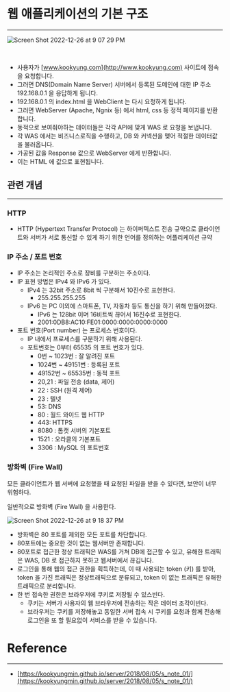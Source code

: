 
# 웹 애플리케이션의 기본 구조 

---



![Screen Shot 2022-12-26 at 9 07 29 PM](https://user-images.githubusercontent.com/41246605/209548516-fe70dc6b-eb1f-425b-b763-8f7fd107f43e.png)

<br />

- 사용자가 [www.kookyung.com](http://www.kookyung.com) 사이트에 접속을 요청합니다.
- 그러면 DNS(Domain Name Server) 서버에서 등록된 도메인에 대한 IP 주소 192.168.0.1 을 응답하게 됩니다.
- 192.168.0.1 의 index.html 을 WebClient 는 다시 요청하게 됩니다.
- 그러면 WebServer (Apache, Ngnix 등) 에서 html, css 등 정적 페이지를 반환합니다.
- 동적으로 보여줘야하는 데이터들은 각각 API에 맞게 WAS 로 요청을 보냅니다.
- 각 WAS 에서는 비즈니스로직을 수행하고, DB 와 커넥션을 맺어 적절한 데이터값을 불러옵니다.
- 가공된 값을 Response 값으로 WebServer 에게 반환합니다.
- 이는 HTML 에 값으로 표현됩니다.

## 관련 개념

---

### HTTP

- HTTP (Hypertext Transfer Protocol) 는 하이퍼텍스트 전송 규약으로 클라이언트와 서버가 서로 통신할 수 있게 하기 위한 언어를 정의하는 어플리케이션 규약

### IP 주소 / 포트 번호

- IP 주소는 논리적인 주소로 장비를 구분하는 주소이다.
- IP 표현 방법은 IPv4 와 IPv6 가 있다.
    - IPv4 는 32bit 주소로 8bit 씩 구분해서 10진수로 표현한다.
        - 255.255.255.255
    - IPv6 는 PC 이외에 스마트폰, TV, 자동차 등도 통신을 하기 위해 만들어졌다.
        - IPv6 는 128bit 이며 16비트씩 끊어서 16진수로 표현한다.
        - 2001:0DB8:AC10:FE01:0000:0000:0000:0000
- 포트 번호(Port number) 는 프로세스 번호이다.
    - IP 내에서 프로세스를 구분하기 위해 사용된다.
    - 포트번호는 0부터 65535 의 포트 번호가 있다.
        - 0번 ~ 1023번 : 잘 알려진 포트
        - 1024번 ~ 49151번 : 등록된 포트
        - 49152번 ~ 65535번 : 동적 포트
        - 20,21 : 파일 전송 (data, 제어)
        - 22 : SSH (원격 제어)
        - 23 : 텔넷
        - 53: DNS
        - 80 : 월드 와이드 웹 HTTP
        - 443: HTTPS
        - 8080 : 톰캣 서버의 기본포트
        - 1521 : 오라클의 기본포트
        - 3306 : MySQL 의 포트번호

### 방화벽 (Fire Wall)

모든 클라이언트가 웹 서버에 요청했을 때 요청된 파일을 받을 수 있다면, 보안이 너무 위험하다.

일반적으로 방화벽 (Fire Wall) 을 사용한다.

![Screen Shot 2022-12-26 at 9 18 37 PM](https://user-images.githubusercontent.com/41246605/209548526-02f64115-ceac-4c01-bdc4-f64d21302b57.png)

- 방화벽은 80 포트를 제외한 모든 포트를 차단합니다.
- 80포트에는 중요한 것이 없는 웹서버만 존재합니다.
- 80포트로 접근한 정상 트래픽은 WAS를 거쳐 DB에 접근할 수 있고, 유해한 트래픽은 WAS, DB 로 접근하지 못하고 웹서버에서 끊깁니다.
- 로그인을 통해 웹의 접근 권한을 획득하는데, 이 때 사용되는 token (키) 를 받아, token 을 가진 트래픽은 정상트래픽으로 분류되고, token 이 없는 트래픽은 유해한 트래픽으로 분리합니다.
- 한 번 접속한 권한은 브라우저에 쿠키로 저장될 수 있스빈다.
    - 쿠키는 서버가 사용자의 웹 브라우저에 전송하는 작은 데이터 조각이빈다.
    - 브라우저는 쿠키를 저장해놓고 동일한 서버 접속 시 쿠키를 요청과 함께 전송해 로그인을 또 할 필요없이 서비스를 받을 수 있습니다.

# Reference

---

- [https://kookyungmin.github.io/server/2018/08/05/s_note_01/](https://kookyungmin.github.io/server/2018/08/05/s_note_01/)